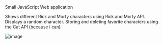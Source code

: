 Small JavaScript Web application

Shows different Rick and Morty characters using Rick and Morty API.
Displays a random character.
Storing and deleting favorite characters using the Cat API (because I can)

![image](https://github.com/user-attachments/assets/73d3e65f-326b-4512-b939-ed75e33e5897)

